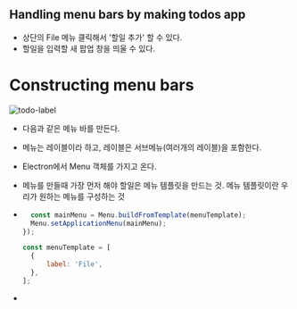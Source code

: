 ## Handling menu bars by making todos app

- 상단의 File 메뉴 클릭해서 '할일 추가' 할 수 있다.
- 할일을 입력할 새 팝업 창을 띄울 수 있다.

# Constructing menu bars

![todo-label](C:\Users\Lai-Khan\Documents\GitHub\electron-practice\electron-tutorial\images\todo-label.png)

- 다음과 같은 메뉴 바를 만든다.

- 메뉴는 레이블이라 하고, 레이블은 서브메뉴(여러개의 레이블)을 포함한다.

- Electron에서 Menu 객체를 가지고 온다.

- 메뉴를 만들때 가장 먼저 해야 할일은 메뉴 템플릿을 만드는 것. 메뉴 템플릿이란 우리가 원하는 메뉴를 구성하는 것

- ```javascript
  	const mainMenu = Menu.buildFromTemplate(menuTemplate);
  	Menu.setApplicationMenu(mainMenu);
  });
  
  const menuTemplate = [
  	{
  		label: 'File',
  	},
  ];
  ```

- 